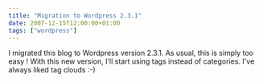```yaml
---
title: "Migration to Wordpress 2.3.1"
date: 2007-12-15T12:00:00+01:00
tags: ["wordpress"]
---
```


I migrated this blog to Wordpress version 2.3.1. As usual, this is simply too easy !
With this new version, I'll start using tags instead of categories. I've always liked tag clouds :-)
